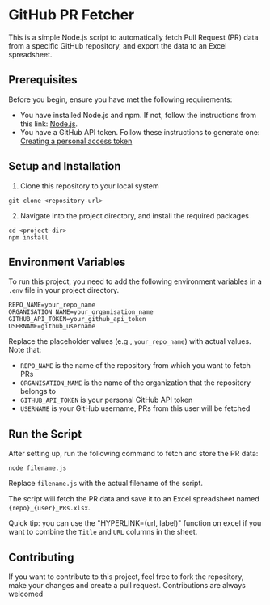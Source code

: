 # GitHub PR Fetcher 

This is a simple Node.js script to automatically fetch Pull Request (PR) data from a specific GitHub repository, and export the data to an Excel spreadsheet. 

## Prerequisites

Before you begin, ensure you have met the following requirements:

* You have installed Node.js and npm. If not, follow the instructions from this link: [Node.js](https://nodejs.org/en/download/).
* You have a GitHub API token. Follow these instructions to generate one: [Creating a personal access token](https://docs.github.com/en/authentication/keeping-your-account-and-data-secure/creating-a-personal-access-token)

## Setup and Installation

1. Clone this repository to your local system
```
git clone <repository-url>
```
2. Navigate into the project directory, and install the required packages
```
cd <project-dir>
npm install
```

## Environment Variables

To run this project, you need to add the following environment variables in a `.env` file in your project directory.

```
REPO_NAME=your_repo_name
ORGANISATION_NAME=your_organisation_name
GITHUB_API_TOKEN=your_github_api_token
USERNAME=github_username
```

Replace the placeholder values (e.g., `your_repo_name`) with actual values. Note that:
* `REPO_NAME` is the name of the repository from which you want to fetch PRs
* `ORGANISATION_NAME` is the name of the organization that the repository belongs to
* `GITHUB_API_TOKEN` is your personal GitHub API token
* `USERNAME` is your GitHub username, PRs from this user will be fetched

## Run the Script

After setting up, run the following command to fetch and store the PR data:

```
node filename.js
```

Replace `filename.js` with the actual filename of the script. 

The script will fetch the PR data and save it to an Excel spreadsheet named `{repo}_{user}_PRs.xlsx`. 

Quick tip: you can use the "HYPERLINK=(url, label)" function on excel if you want to combine the `Title` and `URL` columns in the sheet.

## Contributing

If you want to contribute to this project, feel free to fork the repository, make your changes and create a pull request. Contributions are always welcomed
